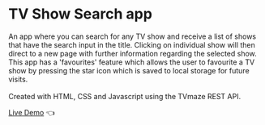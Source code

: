 # TV Show Search app

An app where you can search for any TV show and receive a list of shows that have the search input in the title. Clicking on individual show will then direct to a new page with further information regarding the selected show. This app has a 'favourites' feature which allows the user to favourite a TV show by pressing the star icon which is saved to local storage for future visits.
<br>
<br>
Created with HTML, CSS and Javascript using the TVmaze REST API.

[Live Demo](https://shivsgkashyap.github.io/tv-show-app/) :point_left:
